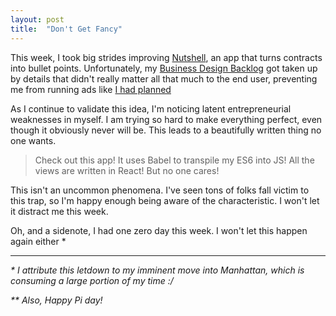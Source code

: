 ```yaml
---
layout: post
title:  "Don't Get Fancy"
---
```


This week, I took big strides improving [Nutshell](https://www.nutshll.co/), an app that turns contracts into bullet points. Unfortunately, my [Business Design Backlog](https://www.pivotaltracker.com/n/projects/1545081) got taken up by details that didn't really matter all that much to the end user, preventing me from running ads like [I had planned](/2016/03/idea-validation.html)

As I continue to validate this idea, I'm noticing latent entrepreneurial weaknesses in myself. I am trying so hard to make everything perfect, even though it obviously never will be. This leads to a beautifully written thing no one wants.

> Check out this app! It uses Babel to transpile my ES6 into JS! All the views are written in React! But no one cares!

This isn't an uncommon phenomena. I've seen tons of folks fall victim to this trap, so I'm happy enough being aware of the characteristic. I won't let it distract me this week.

Oh, and a sidenote, I had one zero day this week. I won't let this happen again either *

---

_* I attribute this letdown to my imminent move into Manhattan, which is consuming a large portion of my time :/_

_** Also, Happy Pi day!_
